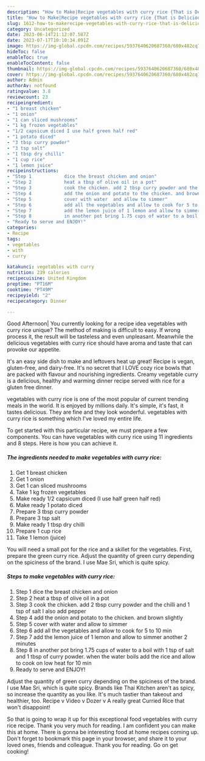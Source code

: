 ```yaml
---
description: "How to Make|Recipe vegetables with curry rice {That is Delicious"
title: "How to Make|Recipe vegetables with curry rice {That is Delicious"
slug: 1612-how-to-makerecipe-vegetables-with-curry-rice-that-is-delicious
category: Uncategorized
date: 2023-06-14T21:12:07.587Z
date: 2023-07-17T10:10:34.091Z
image: https://img-global.cpcdn.com/recipes/5937640620687360/680x482cq70/vegetables-with-curry-rice-recipe-main-photo.jpg
hideToc: false
enableToc: true
enableTocContent: false
thumbnail: https://img-global.cpcdn.com/recipes/5937640620687360/680x482cq70/vegetables-with-curry-rice-recipe-main-photo.jpg
cover: https://img-global.cpcdn.com/recipes/5937640620687360/680x482cq70/vegetables-with-curry-rice-recipe-main-photo.jpg
author: Admin
authorAv: notfound
ratingvalue: 3.8
reviewcount: 23
recipeingredient:
- "1 breast chicken"
- "1 onion"
- "1 can sliced mushrooms"
- "1 kg frozen vegetables"
- "1/2 capsicum diced I use half green half red"
- "1 potato diced"
- "3 tbsp curry powder"
- "3 tsp salt"
- "1 tbsp dry chilli"
- "1 cup rice"
- "1 lemon juice"
recipeinstructions:
- "Step 1            dice the breast chicken and onion"
- "Step 2            heat a tbsp of olive oil in a pot"
- "Step 3            cook the chicken. add 2 tbsp curry powder and the chilli and 1 tsp of salt I also add pepper"
- "Step 4            add the onion and potato to the chicken. and brown slightly"
- "Step 5            cover with water  and allow to simmer"
- "Step 6            add all the vegetables and allow to cook for 5 to 10 min"
- "Step 7            add the lemon juice of 1 lemon and allow to simmer another 2 minutes"
- "Step 8            in another pot bring 1.75 cups of water to a boil with 1 tsp of salt and 1 tbsp of curry powder. when the water boils add the rice and allow to cook on low heat for 10 min"
- "Ready to serve and ENJOY!"
categories:
- Recipe
tags:
- vegetables
- with
- curry

katakunci: vegetables with curry 
nutrition: 239 calories
recipecuisine: United Kingdom
preptime: "PT16M"
cooktime: "PT49M"
recipeyield: "2"
recipecategory: Dinner

---
```



Good Afternoon| You currently looking for a recipe idea vegetables with curry rice unique? The method of making is difficult to easy. If wrong process it, the result will be tasteless and even unpleasant. Meanwhile the delicious vegetables with curry rice should have aroma and taste that can provoke our appetite.





It&#39;s an easy side dish to make and leftovers heat up great! Recipe is vegan, gluten-free, and dairy-free. It&#39;s no secret that I LOVE cozy rice bowls that are packed with flavour and nourishing ingredients. Creamy vegetable curry is a delicious, healthy and warming dinner recipe served with rice for a gluten free dinner.

vegetables with curry rice is one of the most popular of current trending meals in the world. It is enjoyed by millions daily. It's simple, it's fast, it tastes delicious. They are fine and they look wonderful. vegetables with curry rice is something which I've loved my entire life.


To get started with this particular recipe, we must prepare a few components. You can have vegetables with curry rice using 11 ingredients and 8 steps. Here is how you can achieve it.

<!--inarticleads1-->

##### The ingredients needed to make vegetables with curry rice:

1. Get 1 breast chicken
1. Get 1 onion
1. Get 1 can sliced mushrooms
1. Take 1 kg frozen vegetables
1. Make ready 1/2 capsicum diced (I use half green half red)
1. Make ready 1 potato diced
1. Prepare 3 tbsp curry powder
1. Prepare 3 tsp salt
1. Make ready 1 tbsp dry chilli
1. Prepare 1 cup rice
1. Take 1 lemon (juice)


You will need a small pot for the rice and a skillet for the vegetables. First, prepare the green curry rice. Adjust the quantity of green curry depending on the spiciness of the brand. I use Mae Sri, which is quite spicy. 

<!--inarticleads2-->

##### Steps to make vegetables with curry rice:

1. Step 1            dice the breast chicken and onion
1. Step 2            heat a tbsp of olive oil in a pot
1. Step 3            cook the chicken. add 2 tbsp curry powder and the chilli and 1 tsp of salt I also add pepper
1. Step 4            add the onion and potato to the chicken. and brown slightly
1. Step 5            cover with water  and allow to simmer
1. Step 6            add all the vegetables and allow to cook for 5 to 10 min
1. Step 7            add the lemon juice of 1 lemon and allow to simmer another 2 minutes
1. Step 8            in another pot bring 1.75 cups of water to a boil with 1 tsp of salt and 1 tbsp of curry powder. when the water boils add the rice and allow to cook on low heat for 10 min
1. Ready to serve and ENJOY!

Adjust the quantity of green curry depending on the spiciness of the brand. I use Mae Sri, which is quite spicy. Brands like Thai Kitchen aren&#39;t as spicy, so increase the quantity as you like. It&#39;s much tastier than takeout and healthier, too. Recipe v Video v Dozer v A really great Curried Rice that won&#39;t disappoint! 

So that is going to wrap it up for this exceptional food vegetables with curry rice recipe. Thank you very much for reading. I am confident you can make this at home. There is gonna be interesting food at home recipes coming up. Don't forget to bookmark this page in your browser, and share it to your loved ones, friends and colleague. Thank you for reading. Go on get cooking!

